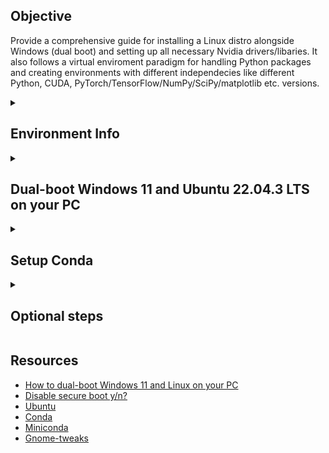 <h2>Objective</h2>

Provide a comprehensive guide for installing a Linux distro alongside Windows (dual boot) and setting up all necessary Nvidia drivers/libaries. It also follows a virtual enviroment paradigm for handling Python packages and creating environments with different independecies like different Python, CUDA, PyTorch/TensorFlow/NumPy/SciPy/matplotlib etc. versions. 

<details>
    <summary>
<h2>Environment Info</h2>        
    </summary>
This guide was tested on the following environment:

* PC
    * Laptop: HP Omen 16-b1007nv
    * CPU: Intel i7-12700H
    * GPU: NVIDIA GeForce RTX 3070 Ti Laptop GPU
    * RAM: 32 GB
    * Disk: 1 TB
    * OS: Windows 11 Business (21H2), Ubuntu Desktop 22.04.3 LTS

</details>

<details>
    <summary>
<h2>Dual-boot Windows 11 and Ubuntu 22.04.3 LTS on your PC</h2>
    </summary>

<details>
<summary>
  <h3>Preliminary optional step: Disable Secure Boot</h3>
</summary>
    
While UEFI Secure Boot is supported by Ubuntu, some issues still may rise like not be able to install some 3rd party kernel modules that are not signed. To disable Secure Boot, <b>first make sure to find your BitLocker recovery key</b>. Then follow these steps:
<ol>
  <li>Open the Start menu and open the power menu in the bottom right corner. Then, hold <b>Shift</b> on your keyboard and click <b>Restart</b>. After the PC restarts you will be taken to a blue screen with the following options:</li>
  <ul>
    <li>Continue</li>
    <li>Use a device</li>
    <li>Troubleshoot</li>
    <li>Turn off your PC</li>
  </ul>
  <li>Here, choose <b>Troubleshoot</b>, followed by <b>Advanced options</b>.</li>
  <li>Select <b>UEFI Firmware Settings</b> and then <b>Restart</b>.</li>
  <li>This will take you to your PC's BIOS settings, where you can turn off Secure Boot. Every BIOS is a little different, so you may have to look around. In the HP Omen laptop that we are using, navigate to the <b>BIOS Setup</b> and then from the upper left main menu select <b>Boot Options</b>. There, you can disable <b>Secure Boot</b> by moving the slider to the left. Lastly, click <b>Exit</b> and make sure that the <b>Save Changes and Exit</b> option is selected before choosing <b>Yes</b>.</li>
</ol>
</details>

<details>
<summary>
    <h3>Step 1: Create bootable USB drive</h3>
</summary>
For this step you'll need to have a USB drive that you can install Ubuntu from. To turn your flash drive into installation media, everything on it will be erased, so make sure you've backed up anything you might need.

<ol>
    <li>First download the latest version of Ubuntu Desktop LTS (Long-term Support) from the official <a href=https://ubuntu.com/download/desktop>website</a>.</li>
    <li>Next, you'll need a tool that creates bootable USB drives from ISO files. I am using <a href=https://rufus.ie/en/>Rufus</a> for this purpose.</li>
    <li>Run Rufus and insert the flash drive you want to use as installation media. Then, click <b>Select</b> and choose the ISO file you downloaded. All the options will be filled in automatically.</li>
    <li>Click <b>Start</b>, then click <b>OK</b> in the prompt that shows up. </li>
</ol>
</details>

<details>
<summary>
    <h3>Step 2: Creating a partition to dual-boot Linux</h3>
</summary>

Next, you'll need to create a second partition on your drive for Linux.
<ol>
    <li>Right-click your Start menu icon (or press <b>Windows key + X</b> on your keyboard) and choose <b>Disk Management</b>. You'll see a list of your drives and partitions.</li>
    <li>Right-click your primary partition (the one labeled as Windows C:) and choose <b>Shrink Volume...</b></li>
    <li>Specify the amount of space you want to remove from the partition. This will be limited by the files you already have stored on it, and the amount you enter will be the space you have for your Linux installation. In my case, I decided to allocate 500 GB for the Linux partition so I set the amount of space to shring in MB to 512000.</li>
    <li>The space you chose will be deducted from your partition, and it will be listed as unallocated space in the Disk Management window. You can leave it as is and close the window.</li>
</ol>
</details>

<details>
<summary>
    <h3>Step 3: Installing Ubuntu to dual-boot with Windows 11</h3>
</summary>

Now you're ready to install Linux on your empty partition. If you removed the USB installation media from your PC, insert it again (remove other flash drives), then follow these steps:
<ol>
    <li>Open the Start menu and then click the power button and — while holding <b>Shift</b> on your keyboard — click <b>Restart</b>.</li>
    <li>Click <b>Use a device</b>, then choose the USB flash drive you have inserted and your PC will boot from it.</li>
    <li>You'll now be in the Ubuntu boot menu. Press <b>Enter</b> to boot into Ubuntu.</li>
    <li>Ubuntu and other Linux operating systems let you try it out by booting from the USB drive without installing it. To install Linux on your empty partition, click <b>Install Ubuntu</b>.</li>
    <li>Follow the setup experience by first choosing your keyboard layout.</li>
    <li>At the <b>Updates and other software section</b> choose to <b>Download updates while isntalling Ubuntu</b> and to <b>Install third-party software for graphics and Wi-Fi hardware and additional media formats</b>, where you will need to set a password for Secure Boot.</li>
    <li>Next, at the <b>Installation type</b> select <b>Something else</b> and click <b>Continue</b>. At the next window select the unallocated space that you have created for install Linux (it should be named as <b>free space</b>). Hit <b>Right Click</b> and select <b>add</b> to create the primary partition for Ubuntu. Set the partition's size (I set it to 526871 MB) and the mount point (in my case I set to ```/```) and then click <b>OK</b>. The newly created partition should be listed now. Repeat the process by using the rest of the free space partition (10000 MB) in order to create a <b>swap</b> partition. Finally, click <b>Install Now</b> to continue with installation process.</li>
    <li>Next you will select your timezone and enter your name and computer's name along with a login password.</li>
    <li>Proceed with Ubuntu installation.</li>
</ol>
</details>

</details>

<details>
    <summary>
        <h2>Setup Conda</h2>
    </summary>

<a href=https://docs.conda.io/en/latest/>Conda</a> is an open source package management system and environment management system that runs on Windows, macOS, and Linux. For this guide will be using <a href=https://docs.conda.io/projects/miniconda/en/latest/#>Miniconda</a> which is a free minimal installer for conda. For installing Miniconda follow the next steps:

1. Open a command terminal and execute these four commands to quickly and quietly install the latest 64-bit version of the installer and then clean up afterwards. To install a different version or architecture of Miniconda for Linux, change the name of the `.sh` installer in the `wget` command.
        
```bash
mkdir -p ~/miniconda3
wget https://repo.anaconda.com/miniconda/Miniconda3-latest-Linux-x86_64.sh -O ~/miniconda3/miniconda.sh
bash ~/miniconda3/miniconda.sh -b -u -p ~/miniconda3
rm -rf ~/miniconda3/miniconda.sh
```
2. After installing, initialize your newly-installed Miniconda. The following commands initialize for bash and zsh shells:

```bash
~/miniconda3/bin/conda init bash
~/miniconda3/bin/conda init zsh
```
</details>

<details>
    <summary>
        <h2>Optional steps</h2>
    </summary>

<details>
    <summary>
        <h3>Install Gnome-tweaks</h3>
    </summary>

You may notice, especially in monitors with high resolution, e.g., 3840 x 2160 (4K) or 2560 x 1440 (WQHD), Ubuntu tends to not scale its UI optimally. Thus, fonts and icons may appear very small and not easy to read. Although, Ubunut 22.04.3 allows to scale its UI through the display settings, I prefer to use [gnome-tweaks](https://gitlab.gnome.org/GNOME/gnome-tweaks) instead. In order to install this tool you will need to go through the following steps:

1. Make sure that you have the `universe` repository enabled on your Ubuntu system:
```bash
sudo add-apt-repository universe
```

2. Next, execute the following command to install Tweak Tool on your Ubuntu 22.04 system:
```bash
sudo apt install gnome-tweaks
````

3. Finally, run `gnome-tweaks` through your command terminal.

4. From the menu on the left select **Fonts** and then adjust the **Scaling Factor** accordingly.

</details>

</details>



<h2>Resources</h2>

  - [How to dual-boot Windows 11 and Linux on your PC](https://www.xda-developers.com/dual-boot-windows-11-linux/)
  - [Disable secure boot y/n?](https://askubuntu.com/questions/785120/disable-secure-boot-y-n)
  - [Ubuntu](https://ubuntu.com/)
  - [Conda](https://docs.conda.io/en/latest/)
  - [Miniconda](https://docs.conda.io/projects/miniconda/en/latest/#)
  - [Gnome-tweaks](https://linuxconfig.org/how-to-install-tweak-tool-on-ubuntu-20-04-lts-focal-fossa-linux)
